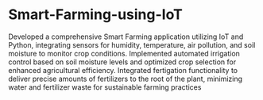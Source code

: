 # Smart-Farming-using-IoT
Developed a comprehensive Smart Farming application utilizing IoT and Python, integrating sensors for humidity, temperature, air pollution, and soil moisture to monitor crop conditions. Implemented automated irrigation control based on soil moisture levels and optimized crop selection for enhanced agricultural efficiency. Integrated fertigation functionality to deliver precise amounts of fertilizers to the root of the plant, minimizing water and fertilizer waste for sustainable farming practices
